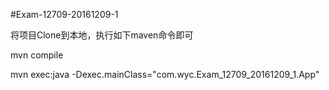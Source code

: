 #Exam-12709-20161209-1

将项目Clone到本地，执行如下maven命令即可


mvn compile


mvn exec:java -Dexec.mainClass="com.wyc.Exam_12709_20161209_1.App"
